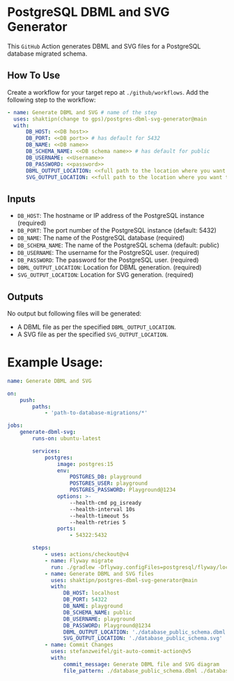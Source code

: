 # PostgreSQL DBML and SVG Generator

This `GitHub` Action generates DBML and SVG files for a PostgreSQL database migrated schema.

## How To Use

Create a workflow for your target repo at `./github/workflows`.
Add the following step to the workflow:

```yaml
- name: Generate DBML and SVG # name of the step
  uses: shaktipn(change to gps)/postgres-dbml-svg-generator@main
  with:
      DB_HOST: <<DB host>>
      DB_PORT: <<DB port>> # has default for 5432
      DB_NAME: <<DB name>>
      DB_SCHEMA_NAME: <<DB schema name>> # has default for public
      DB_USERNAME: <<Username>>
      DB_PASSWORD: <<password>>
      DBML_OUTPUT_LOCATION: <<full path to the location where you want to save the dbml file>>
      SVG_OUTPUT_LOCATION: <<full path to the location where you want to save the svg file>>
```

## Inputs

-   `DB_HOST`: The hostname or IP address of the PostgreSQL instance (required)
-   `DB_PORT`: The port number of the PostgreSQL instance (default: 5432)
-   `DB_NAME`: The name of the PostgreSQL database (required)
-   `DB_SCHEMA_NAME`: The name of the PostgreSQL schema (default: public)
-   `DB_USERNAME`: The username for the PostgreSQL user. (required)
-   `DB_PASSWORD`: The password for the PostgreSQL user. (required)
-   `DBML_OUTPUT_LOCATION`: Location for DBML generation. (required)
-   `SVG_OUTPUT_LOCATION`: Location for SVG generation. (required)

## Outputs

No output but following files will be generated:

-   A DBML file as per the specified `DBML_OUTPUT_LOCATION`.
-   A SVG file as per the specified `SVG_OUTPUT_LOCATION`.

# Example Usage:

```yaml
name: Generate DBML and SVG

on:
    push:
        paths:
            - 'path-to-database-migrations/*'

jobs:
    generate-dbml-svg:
        runs-on: ubuntu-latest

        services:
            postgres:
                image: postgres:15
                env:
                    POSTGRES_DB: playground
                    POSTGRES_USER: playground
                    POSTGRES_PASSWORD: Playground@1234
                options: >-
                    --health-cmd pg_isready
                    --health-interval 10s
                    --health-timeout 5s
                    --health-retries 5
                ports:
                    - 54322:5432

        steps:
            - uses: actions/checkout@v4
            - name: Flyway migrate
              run: ./gradlew -Dflyway.configFiles=postgresql/flyway/local.conf flywayMigrate -i
            - name: Generate DBML and SVG files
              uses: shaktipn/postgres-dbml-svg-generator@main
              with:
                  DB_HOST: localhost
                  DB_PORT: 54322
                  DB_NAME: playground
                  DB_SCHEMA_NAME: public
                  DB_USERNAME: playground
                  DB_PASSWORD: Playground@1234
                  DBML_OUTPUT_LOCATION: './database_public_schema.dbml'
                  SVG_OUTPUT_LOCATION: './database_public_schema.svg'
            - name: Commit Changes
              uses: stefanzweifel/git-auto-commit-action@v5
              with:
                  commit_message: Generate DBML file and SVG diagram
                  file_pattern: ./database_public_schema.dbml ./database_public_schema.svg
```
